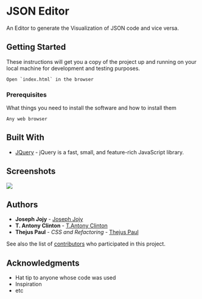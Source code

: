 # JSON Editor

An Editor to generate the Visualization of JSON code and vice versa.

## Getting Started

These instructions will get you a copy of the project up and running on your local machine for development and testing purposes.
```
Open `index.html` in the browser
```

### Prerequisites

What things you need to install the software and how to install them

```
Any web browser
```

## Built With

* [JQuery](https://jquery.com/) - jQuery is a fast, small, and feature-rich JavaScript library.

## Screenshots

![](https://i.imgur.com/YJZ5DkK.png)

## Authors

* **Joseph Jojy** - [Joseph Jojy](https://github.com/josephjojy)
* **T. Antony Clinton** - [T.Antony Clinton](https://github.com/antonyclinton769)
* **Thejus Paul** - *CSS and Refactoring* - [Thejus Paul](https://github.com/thejus-paul)

See also the list of [contributors](https://github.com/josephjojy/JSON-Editor/contributors) who participated in this project.

## Acknowledgments

* Hat tip to anyone whose code was used
* Inspiration
* etc


